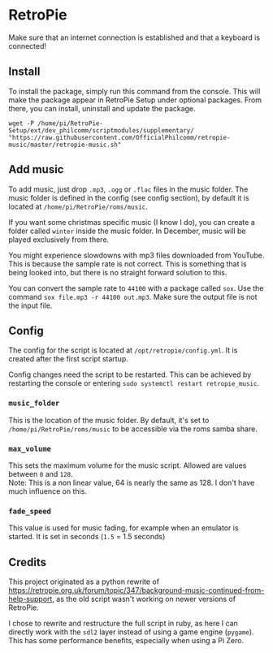 # RetroPie

Make sure that an internet connection is established and that a keyboard is connected!

## Install

To install the package, simply run this command from the console. This will make the package appear in RetroPie Setup under optional packages. From there, you can install, uninstall and update the package.

```
wget -P /home/pi/RetroPie-Setup/ext/dev_philcomm/scriptmodules/supplementary/ "https://raw.githubusercontent.com/OfficialPhilcomm/retropie-music/master/retropie-music.sh"
```

## Add music

To add music, just drop `.mp3`, `.ogg` or `.flac` files in the music folder. The music folder is defined in the config (see config section), by default it is located at `/home/pi/RetroPie/roms/music`.

If you want some christmas specific music (I know I do), you can create a folder called `winter` inside the music folder. In December, music will be played exclusively from there.

You might experience slowdowns with mp3 files downloaded from YouTube. This is because the sample rate is not correct. This is something that is being looked into, but there is no straight forward solution to this.

You can convert the sample rate to `44100` with a package called `sox`. Use the command `sox file.mp3 -r 44100 out.mp3`. Make sure the output file is not the input file.

## Config

The config for the script is located at `/opt/retropie/config.yml`. It is created after the first script startup.

Config changes need the script to be restarted. This can be achieved by restarting the console or entering `sudo systemctl restart retropie_music`.

### `music_folder`
This is the location of the music folder. By default, it's set to `/home/pi/RetroPie/roms/music` to be accessible via the roms samba share.

### `max_volume`
This sets the maximum volume for the music script. Allowed are values between `0` and `128`.  
Note: This is a non linear value, 64 is nearly the same as 128. I don't have much influence on this.

### `fade_speed`
This value is used for music fading, for example when an emulator is started. It is set in seconds (`1.5` = 1.5 seconds)

## Credits
This project originated as a python rewrite of https://retropie.org.uk/forum/topic/347/background-music-continued-from-help-support, as the old script wasn't working on newer versions of RetroPie.

I chose to rewrite and restructure the full script in ruby, as here I can directly work with the `sdl2` layer instead of using a game engine (`pygame`). This has some performance benefits, especially when using a Pi Zero.
